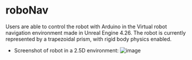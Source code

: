 # roboNav
Users are able to control the robot with Arduino in the Virtual robot navigation environment made in Unreal Engine 4.26. The robot is currently represented by a trapezoidal prism, with rigid body physics enabled.



 - Screenshot of robot in a 2.5D environment:
![image](https://user-images.githubusercontent.com/60235671/126192124-3532222e-b3f1-4ab8-9f20-414f865b5bee.png)


